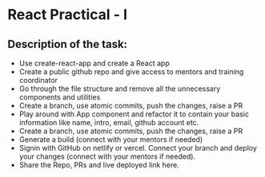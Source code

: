 # React Practical - I

## Description of the task:
- Use create-react-app and create a React app
- Create a public github repo and give access to mentors and training coordinator
- Go through the file structure and remove all the unnecessary components and utilities
- Create a branch, use atomic commits, push the changes, raise a PR
- Play around with App component and refactor it to contain your basic information like name, intro, email, github account etc.
- Create a branch, use atomic commits, push the changes, raise a PR
- Generate a build (connect with your mentors if needed)
- Signin with GitHub on netlify or vercel. Connect your branch and deploy your changes (connect with your mentors if needed).
- Share the Repo, PRs and live deployed link here.